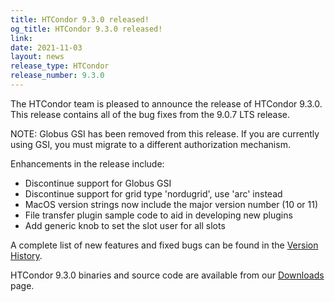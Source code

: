 ```yaml
---
title: HTCondor 9.3.0 released!
og_title: HTCondor 9.3.0 released!
link: 
date: 2021-11-03
layout: news
release_type: HTCondor
release_number: 9.3.0
---
```


The HTCondor team is pleased to announce the release of HTCondor 9.3.0.
This release contains all of the bug fixes from the 9.0.7 LTS release.

NOTE: Globus GSI has been removed from this release. If you are currently
using GSI, you must migrate to a different authorization mechanism.

Enhancements in the release include:
- Discontinue support for Globus GSI
- Discontinue support for grid type 'nordugrid', use 'arc' instead
- MacOS version strings now include the major version number (10 or 11)
- File transfer plugin sample code to aid in developing new plugins
- Add generic knob to set the slot user for all slots

A complete list of new features and fixed bugs can be found in the <a href="https://htcondor.readthedocs.io/en/v9_1/version-history/development-release-series-91.html#version-9-3-0">Version History</a>.

HTCondor 9.3.0 binaries and source code are available from our <a href="http://htcondor.org/downloads/">Downloads</a> page.

